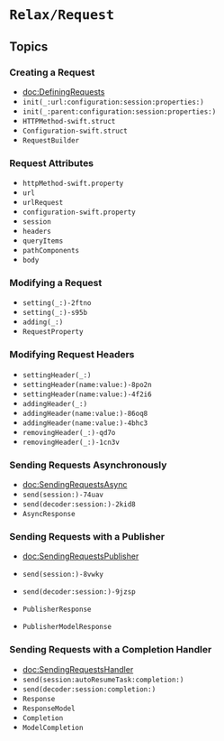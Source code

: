 # ``Relax/Request``

## Topics

### Creating a Request

- <doc:DefiningRequests>
- ``init(_:url:configuration:session:properties:)``
- ``init(_:parent:configuration:session:properties:)``
- ``HTTPMethod-swift.struct``
- ``Configuration-swift.struct``
- ``RequestBuilder``

### Request Attributes

- ``httpMethod-swift.property``
- ``url``
- ``urlRequest``
- ``configuration-swift.property``
- ``session``
- ``headers``
- ``queryItems``
- ``pathComponents``
- ``body``

### Modifying a Request

- ``setting(_:)-2ftno``
- ``setting(_:)-s95b``
- ``adding(_:)``
- ``RequestProperty``

### Modifying Request Headers

- ``settingHeader(_:)``
- ``settingHeader(name:value:)-8po2n``
- ``settingHeader(name:value:)-4f2i6``
- ``addingHeader(_:)``
- ``addingHeader(name:value:)-86oq8``
- ``addingHeader(name:value:)-4bhc3``
- ``removingHeader(_:)-qd7o``
- ``removingHeader(_:)-1cn3v``

### Sending Requests Asynchronously

- <doc:SendingRequestsAsync>
- ``send(session:)-74uav``
- ``send(decoder:session:)-2kid8``
- ``AsyncResponse``

### Sending Requests with a Publisher

- <doc:SendingRequestsPublisher>

- ``send(session:)-8vwky``
- ``send(decoder:session:)-9jzsp``
- ``PublisherResponse``
- ``PublisherModelResponse``

### Sending Requests with a Completion Handler

- <doc:SendingRequestsHandler>
- ``send(session:autoResumeTask:completion:)``
- ``send(decoder:session:completion:)``
- ``Response``
- ``ResponseModel``
- ``Completion``
- ``ModelCompletion``
